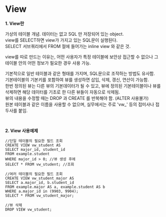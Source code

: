 View
=============

__1. View란__

  가상의 테이블 개념. 데이터는 없고 SQL 만 저장되어 있는 object.  
  view를 SELECT하면 view가 가지고 있는 SQL문이 실행된다.  
  SELECT 서브쿼리에서 FROM 절에 들어가는 inline view 와 같은 것.  
  
  view를 따로 만드는 이유는, 어떤 사용자가 특정 테이블에 보안상 접근할 수 없으나 그 테이블 안의 어떤 정보가 필요한 경우 사용 가능.  
  
  기본적으로 일반 테이블과 같은 형태를 가지며, SQL문으로 조작하는 방법도 유사함.  
  기본테이블의 기본키를 포함하여 뷰를 생성하면 삽입, 삭제, 갱신, 연산이 가능함.  
  한번 정의된 뷰는 다른 뷰의 기본데이터가 될 수 있고, 뷰에 정의된 기본테이블이나 뷰를 삭제하면 해당 데이터를 기초로 한 다른 뷰들이 자동으로 삭제됨.  
  뷰의 내용을 수정할 때는 DROP 과 CREATE 를 반복해야 함. (ALTER 사용불가)  
  원본 테이블과 같은 이름을 사용할 수 없으며, 실무에서는 주로 'vw_' 등의 접미사나 접두사를 붙임.  
  
<br/>

__2. View 사용예제__

```
//단일 테이블의 필요한 필드 조회
CREATE VIEW vw_student AS 
SELECT major_id, student_id
FROM example.student
WHERE major_id > 0; //뷰 생성 후에
SELECT * FROM vw_student; //조회

//여러 테이블의 필요한 필드 조회
CREATE VIEW vw_student_major AS
SELECT a.major_id, b.student_id
FROM example.major AS a, example.student AS b
WHERE a.major_id in (9903, 9904);
SELECT * FROM vw_student_major;

//뷰 삭제
DROP VIEW vw_student;
```

<br/>
